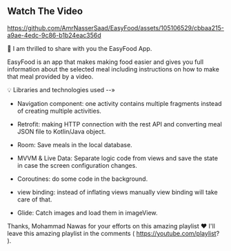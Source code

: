 ## Watch The Video 


https://github.com/AmrNasserSaad/EasyFood/assets/105106529/cbbaa215-a9ae-4edc-9c86-b1b24eac356d



🌟 I am thrilled to share with you the EasyFood App.

EasyFood is an app that makes making food easier and gives you full information about the selected meal including instructions on how to make that meal provided by a video. 

💡 Libraries and technologies used --»

- Navigation component: one activity contains multiple fragments instead of creating multiple activities.

- Retrofit: making HTTP connection with the rest API and converting meal JSON file to Kotlin/Java object. 

- Room: Save meals in the local database.

- MVVM & Live Data: Separate logic code from views and save the state in case the screen configuration changes.

- Coroutines: do some code in the background.

- view binding: instead of inflating views manually view binding will take care of that.

- Glide: Catch images and load them in imageView.


Thanks, Mohammad Nawas for your efforts on this amazing playlist ❤️
I'll leave this amazing playlist in the comments ( https://youtube.com/playlist? ). 





